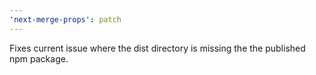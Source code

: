 ```yaml
---
'next-merge-props': patch
---
```


Fixes current issue where the dist directory is missing the the published npm package.
